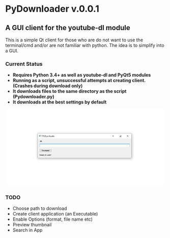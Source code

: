 # PyDownloader v.0.0.1

## A GUI client for the youtube-dl module

This is a simple Qt client for those who are do not want to use the terminal/cmd and/or are not familiar with python. The idea is to simplify into a GUI.

### Current Status
* **Requires Python 3.4+ as well as youtube-dl and PyQt5 modules**
* **Running as a script, unsuccessful attempts at creating client. (Crashes during download only)**
* **It downloads files to the same directory as the script (Pydownloader.py)**
* **It downloads at the best settings by default**

![CurrentStatus](currentStatus.png)

### TODO
* Choose path to download
* Create client application (an Executable)
* Enable Options (format, file name etc)
* Preview thumbnail
* Search in App
